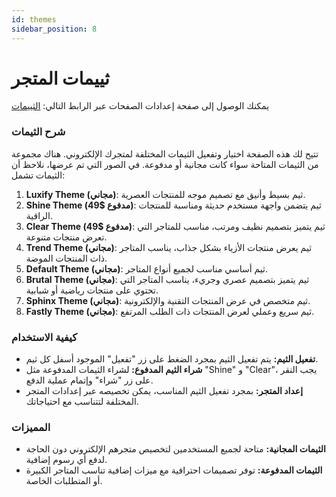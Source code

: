 ```yaml
---
id: themes
sidebar_position: 8
---
```


# ثييمات المتجر

يمكنك الوصول إلى صفحة إعدادات الصفحات عبر الرابط التالي: [الثييمات](https://app.easy-orders.net/#/themes)

### شرح الثيمات

تتيح لك هذه الصفحة اختيار وتفعيل الثيمات المختلفة لمتجرك الإلكتروني. هناك مجموعة من الثيمات المتاحة سواء كانت مجانية أو مدفوعة. في الصور التي تم عرضها، نلاحظ أن الثيمات تشمل:

1. **Luxify Theme (مجاني)**: ثيم بسيط وأنيق مع تصميم موجه للمنتجات العصرية.
2. **Shine Theme (مدفوع $49)**: ثيم يتضمن واجهة مستخدم حديثة ومناسبة للمنتجات الراقية.
3. **Clear Theme (مدفوع $49)**: ثيم يتميز بتصميم نظيف ومرتب، مناسب للمتاجر التي تعرض منتجات متنوعة.
4. **Trend Theme (مجاني)**: ثيم يعرض منتجات الأزياء بشكل جذاب، يناسب المتاجر ذات المنتجات الموضة.
5. **Default Theme (مجاني)**: ثيم أساسي مناسب لجميع أنواع المتاجر.
6. **Brutal Theme (مجاني)**: ثيم يتميز بتصميم عصري وجريء، يناسب المتاجر التي تحتوي على منتجات رياضية أو شبابية.
7. **Sphinx Theme (مجاني)**: ثيم متخصص في عرض المنتجات التقنية والإلكترونية.
8. **Fastly Theme (مجاني)**: ثيم سريع وعملي لعرض المنتجات ذات الطلب المرتفع.

### كيفية الاستخدام

- **تفعيل الثيم:** يتم تفعيل الثيم بمجرد الضغط على زر "تفعيل" الموجود أسفل كل ثيم.
- **شراء الثيم المدفوع:** لشراء الثيمات المدفوعة مثل "Shine" و "Clear"، يجب النقر على زر "شراء" وإتمام عملية الدفع.
- **إعداد المتجر:** بمجرد تفعيل الثيم المناسب، يمكن تخصيصه عبر إعدادات المتجر المختلفة لتتناسب مع احتياجاتك.

### المميزات

- **الثيمات المجانية:** متاحة لجميع المستخدمين لتخصيص متجرهم الإلكتروني دون الحاجة لدفع أي رسوم إضافية.
- **الثيمات المدفوعة:** توفر تصميمات احترافية مع ميزات إضافية تناسب المتاجر الكبيرة أو المتطلبات الخاصة.
